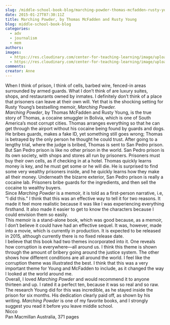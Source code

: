 ```yaml
---
slug: /middle-school-book-blog/marching-powder-thomas-mcfadden-rusty-young
date: 2015-01-27T07:30:11Z
title: Marching Powder, by Thomas McFadden and Rusty Young
blog: middle-school-book-blog
categories:
  - adv
  - journalism
  - mem
authors:
images:
  - https://res.cloudinary.com/center-for-teaching-learning/image/upload/v1659700567/43081-197x300.jpg.jpg
  - https://res.cloudinary.com/center-for-teaching-learning/image/upload/v1659700568/43081.jpg.jpg
comments:
creator: Anne
---
```


 When I think of prison, I think of cells, barbed wire, fenced-in areas surrounded by armed guards. What I don’t think of are luxury suites, shops, and restaurants owned by inmates. I definitely don’t think of a place that prisoners can leave at their own will. Yet that is the shocking setting for Rusty Young’s bestselling memoir, <em>Marching Powder.</em><br /><em>Marching Powder</em>, by Thomas McFadden and Rusty Young, is the true story of Thomas, a cocaine smuggler in Bolivia, which is one of South America’s most corrupt cities. Thomas arranges everything so that he can get through the airport without his cocaine being found by guards and dogs. He bribes guards, makes a fake ID, yet something still goes wrong; Thomas is betrayed by the only person he thought he could trust. After going to a lengthy trial, where the judge is bribed, Thomas is sent to San Pedro prison. But San Pedro prison is like no other prison in the world. San Pedro prison is its own society, with shops and stores all run by prisoners. Prisoners must buy their own cells, as if checking in at a hotel. Thomas quickly learns money is key, and he must get some or he will die. He is surprised to find some very wealthy prisoners inside, and he quickly learns how they make all their money. Underneath the bizarre exterior, San Pedro prison is really a cocaine lab. Prisoners bribe guards for the ingredients, and then sell the cocaine to wealthy buyers.<br />Since <em>Marching Powder</em> is a memoir, it is told as a first-person narrative, i.e, “I did this.” I think that this was an effective way to tell it for two reasons. It made it feel more realistic because it was like I was experiencing everything firsthand. It also made it easier to get to know the characters because I could envision them so easily.<br />This memoir is a stand-alone book, which was good because, as a memoir, I don’t believe it could have had an effective sequel. It was, however, made into a movie, which is currently in production. It is expected to be released in 2015, although currently there is no fixed release date.<br />I believe that this book had two themes incorporated into it. One reveals how corruption is everywhere—all around us. I think this theme is shown through the amount of bribery going around the justice system. The other shows how different conditions are all around the world. I feel like the corruption theme was illustrated the best. I think that this was a very important theme for Young and McFadden to include, as it changed the way I looked at the world around me.<br />Overall, I loved <em>Marching Powder</em> and would recommend it to anyone thirteen and up. I rated it a perfect ten, because it was so real and so raw. The research Young did for this was incredible, as he stayed inside the prison for six months. His dedication clearly paid off, as shown by his writing. <em>Marching Powder</em> is one of my favorite books, and I strongly suggest you read it before you leave middle school.<br />Nicco<br />Pan Macmillan Australia, 371 pages
